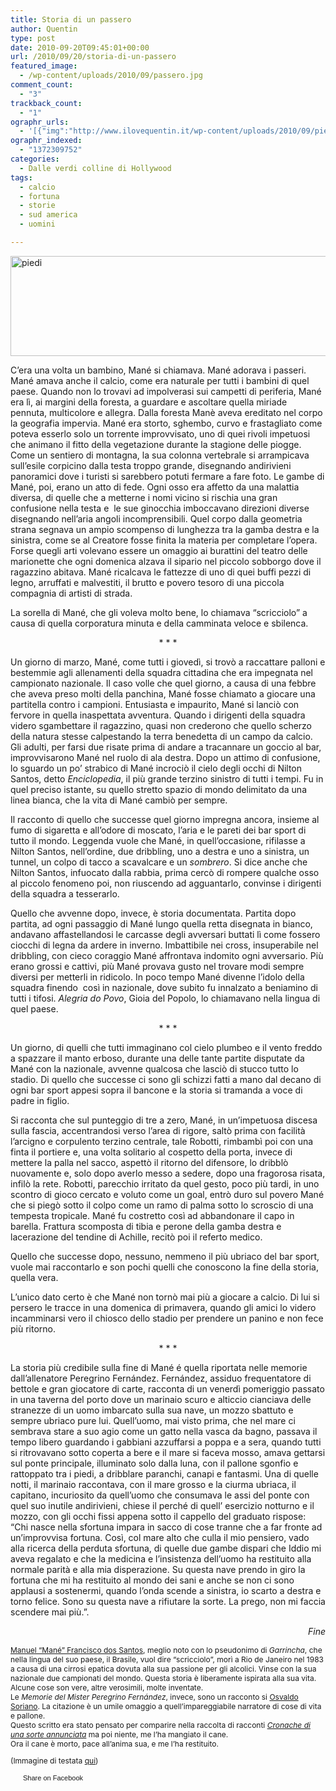 ```yaml
---
title: Storia di un passero
author: Quentin
type: post
date: 2010-09-20T09:45:01+00:00
url: /2010/09/20/storia-di-un-passero
featured_image:
  - /wp-content/uploads/2010/09/passero.jpg
comment_count:
  - "3"
trackback_count:
  - "1"
ographr_urls:
  - '[{"img":"http://www.ilovequentin.it/wp-content/uploads/2010/09/piedi.png"},{"img":"http://www.ilovequentin.it/wp-content/uploads/2010/09/passero.jpg"},{"img":"http://www.ilovequentin.it/wp-content/uploads/2010/09/piedi-300x92.png"}]'
ographr_indexed:
  - "1372309752"
categories:
  - Dalle verdi colline di Hollywood
tags:
  - calcio
  - fortuna
  - storie
  - sud america
  - uomini

---
```

[<img class="alignnone size-full wp-image-1166" title="piedi" src="http://www.ilovequentin.it/wp-content/uploads/2010/09/piedi.png" alt="piedi" width="520" height="160" />][1]

C’era una volta un bambino, Mané si chiamava. Mané adorava i passeri. Mané amava anche il calcio, come era naturale per tutti i bambini di quel paese. Quando non lo trovavi ad impolverasi sui campetti di periferia, Mané era lì, ai margini della foresta, a guardare e ascoltare quella miriade pennuta, multicolore e allegra. Dalla foresta Manè aveva ereditato nel corpo la geografia impervia. Mané era storto, sghembo, curvo e frastagliato come poteva esserlo solo un torrente improvvisato, uno di quei rivoli impetuosi che animano il fitto della vegetazione durante la stagione delle piogge. Come un sentiero di montagna, la sua colonna vertebrale si arrampicava sull&#8217;esile corpicino dalla testa troppo grande, disegnando andirivieni panoramici dove i turisti si sarebbero potuti fermare a fare foto. Le gambe di Mané, poi, erano un atto di fede. Ogni osso era affetto da una malattia diversa, di quelle che a metterne i nomi vicino si rischia una gran confusione nella testa e  le sue ginocchia imboccavano direzioni diverse disegnando nell’aria angoli incomprensibili. Quel corpo dalla geometria strana segnava un ampio scompenso di lunghezza tra la gamba destra e la sinistra, come se al Creatore fosse finita la materia per completare l’opera. Forse quegli arti volevano essere un omaggio ai burattini del teatro delle marionette che ogni domenica alzava il sipario nel piccolo sobborgo dove il ragazzino abitava. Mané ricalcava le fattezze di uno di quei buffi pezzi di legno, arruffati e malvestiti, il brutto e povero tesoro di una piccola compagnia di artisti di strada.
  
La sorella di Mané, che gli voleva molto bene, lo chiamava “scricciolo” a causa di quella corporatura minuta e della camminata veloce e sbilenca.<!--more-->

<p style="text-align: center;">
  * * *
</p>

Un giorno di marzo, Mané, come tutti i giovedì, si trovò a raccattare palloni e bestemmie agli allenamenti della squadra cittadina che era impegnata nel campionato nazionale. Il caso volle che quel giorno, a causa di una febbre che aveva preso molti della panchina, Mané fosse chiamato a giocare una partitella contro i campioni. Entusiasta e impaurito, Mané si lanciò con fervore in quella inaspettata avventura. Quando i dirigenti della squadra videro sgambettare il ragazzino, quasi non crederono che quello scherzo della natura stesse calpestando la terra benedetta di un campo da calcio. Gli adulti, per farsi due risate prima di andare a tracannare un goccio al bar, improvvisarono Mané nel ruolo di ala destra. Dopo un attimo di confusione, lo sguardo un po’ strabico di Mané incrociò il cielo degli occhi di Nilton Santos, detto _Enciclopedia_, il più grande terzino sinistro di tutti i tempi. Fu in quel preciso istante, su quello stretto spazio di mondo delimitato da una linea bianca, che la vita di Mané cambiò per sempre.
  
Il racconto di quello che successe quel giorno impregna ancora, insieme al fumo di sigaretta e all’odore di moscato, l’aria e le pareti dei bar sport di tutto il mondo. Leggenda vuole che Mané, in quell’occasione, rifilasse a Nilton Santos, nell’ordine, due dribbling, uno a destra e uno a sinistra, un tunnel, un colpo di tacco a scavalcare e un _sombrero_. Si dice anche che Nilton Santos, infuocato dalla rabbia, prima cercò di rompere qualche osso al piccolo fenomeno poi, non riuscendo ad agguantarlo, convinse i dirigenti della squadra a tesserarlo.
  
Quello che avvenne dopo, invece, è storia documentata. Partita dopo partita, ad ogni passaggio di Mané lungo quella retta disegnata in bianco, andavano affastellandosi le carcasse degli avversari buttati lì come fossero ciocchi di legna da ardere in inverno. Imbattibile nei cross, insuperabile nel dribbling, con cieco coraggio Mané affrontava indomito ogni avversario. Più erano grossi e cattivi, più Mané provava gusto nel trovare modi sempre diversi per metterli in ridicolo. In poco tempo Mané divenne l’idolo della squadra finendo  così in nazionale, dove subito fu innalzato a beniamino di tutti i tifosi. _Alegria do Povo_, Gioia del Popolo, lo chiamavano nella lingua di quel paese.

<p style="text-align: center;">
  * * *
</p>

Un giorno, di quelli che tutti immaginano col cielo plumbeo e il vento freddo a spazzare il manto erboso, durante una delle tante partite disputate da Mané con la nazionale, avvenne qualcosa che lasciò di stucco tutto lo stadio. Di quello che successe ci sono gli schizzi fatti a mano dal decano di ogni bar sport appesi sopra il bancone e la storia si tramanda a voce di padre in figlio.
  
Si racconta che sul punteggio di tre a zero, Mané, in un’impetuosa discesa sulla fascia, accentrandosi verso l’area di rigore, saltò prima con facilità l’arcigno e corpulento terzino centrale, tale Robotti, rimbambì poi con una finta il portiere e, una volta solitario al cospetto della porta, invece di mettere la palla nel sacco, aspettò il ritorno del difensore, lo dribblò nuovamente e, solo dopo averlo messo a sedere, dopo una fragorosa risata, infilò la rete. Robotti, parecchio irritato da quel gesto, poco più tardi, in uno scontro di gioco cercato e voluto come un goal, entrò duro sul povero Mané che si piegò sotto il colpo come un ramo di palma sotto lo scroscio di una tempesta tropicale. Mané fu costretto così ad abbandonare il capo in barella. Frattura scomposta di tibia e perone della gamba destra e lacerazione del tendine di Achille, recitò poi il referto medico.
  
Quello che successe dopo, nessuno, nemmeno il più ubriaco del bar sport, vuole mai raccontarlo e son pochi quelli che conoscono la fine della storia, quella vera.
  
L’unico dato certo è che Mané non tornò mai più a giocare a calcio. Di lui si persero le tracce in una domenica di primavera, quando gli amici lo videro incamminarsi vero il chiosco dello stadio per prendere un panino e non fece più ritorno.

<p style="text-align: center;">
  * * *
</p>

La storia più credibile sulla fine di Mané é quella riportata nelle memorie dall’allenatore Peregrino Fernández. Fernández, assiduo frequentatore di bettole e gran giocatore di carte, racconta di un venerdì pomeriggio passato in una taverna del porto dove un marinaio scuro e alticcio cianciava delle stranezze di un uomo imbarcato sulla sua nave, un mozzo sbattuto e sempre ubriaco pure lui. Quell’uomo, mai visto prima, che nel mare ci sembrava stare a suo agio come un gatto nella vasca da bagno, passava il tempo libero guardando i gabbiani azzuffarsi a poppa e a sera, quando tutti si ritrovavano sotto coperta a bere e il mare si faceva mosso, amava gettarsi sul ponte principale, illuminato solo dalla luna, con il pallone sgonfio e rattoppato tra i piedi, a dribblare paranchi, canapi e fantasmi. Una di quelle notti, il marinaio raccontava, con il mare grosso e la ciurma ubriaca, il capitano, incuriosito da quell’uomo che consumava le assi del ponte con quel suo inutile andirivieni, chiese il perché di quell’ esercizio notturno e il mozzo, con gli occhi fissi appena sotto il cappello del graduato rispose: “Chi nasce nella sfortuna impara in sacco di cose tranne che a far fronte ad un’improvvisa fortuna. Così, col mare alto che culla il mio pensiero, vado alla ricerca della perduta sfortuna, di quelle due gambe dispari che Iddio mi aveva regalato e che la medicina e l&#8217;insistenza dell’uomo ha restituito alla normale parità e alla mia disperazione. Su questa nave prendo in giro la fortuna che mi ha restituito al mondo dei sani e anche se non ci sono applausi a sostenermi, quando l’onda scende a sinistra, io scarto a destra e torno felice. Sono su questa nave a rifiutare la sorte. La prego, non mi faccia scendere mai più.”.

<p style="text-align: right;">
  <em>Fine</em>
</p>

<p style="font-size:12px;">
  <a href="https://docs.google.com/document/edit?id=1NxkKzGiCY4ud243OabxnimnVeTJKuQQMhcqdEFCXoa8&hl=en">Manuel “Mané” Francisco dos Santos</a>, meglio noto con lo pseudonimo di <em>Garrincha</em>, che nella lingua del suo paese, il Brasile, vuol dire “scricciolo”, morì a Rio de Janeiro nel 1983 a causa di una cirrosi epatica dovuta alla sua passione per gli alcolici. Vinse con la sua nazionale due campionati del mondo. Questa storia è liberamente ispirata alla sua vita. Alcune cose son vere, altre verosimili, molte inventate.<br /> Le<em> Memorie del Mister Peregrino Fernández</em>, invece, sono un racconto si <a href="http://it.wikipedia.org/wiki/Osvaldo_Soriano">Osvaldo Soriano</a>. La citazione è un umile omaggio a quell’impareggiabile narratore di cose di vita e pallone.<br /> Questo scritto era stato pensato per comparire nella raccolta di racconti <a href="http://cronachediunasorteannunciata.wordpress.com/"><em>Cronache di una sorte annunciata</em></a><em> </em>ma poi niente, me l’ha mangiato il cane.<br /> Ora il cane è morto, pace all’anima sua, e me l’ha restituito.
</p>

<p style="font-size:12px;">
  (Immagine di testata <a href="http://www.flickr.com/photos/23589794@N08/2256257740/sizes/l/in/photostream/">qui</a>)
</p>

<a href="http://www.facebook.com/share.php?u=http%3A%2F%2Fwww.ilovequentin.it%2F2010%2F09%2F20%2Fstoria-di-un-passero&t=Storia%20di%20un%20passero" id="facebook_share_both_1160" style="font-size:11px; line-height:13px; font-family:'lucida grande',tahoma,verdana,arial,sans-serif; text-decoration:none; padding:2px 0 0 20px; height:16px; background:url(http://b.static.ak.fbcdn.net/images/share/facebook_share_icon.gif) no-repeat top left;">Share on Facebook</a>

 [1]: http://www.ilovequentin.it/wp-content/uploads/2010/09/piedi.png